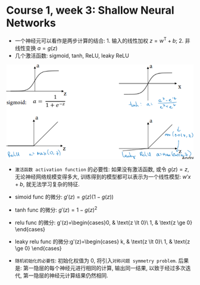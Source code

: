 # Course 1, week 3: Shallow Neural Networks

* 一个神经元可以看作是两步计算的结合: 1. 输入的线性加权 $z=w^ \mathrm{T} + b$; 2. 非线性变换 $a=g(z)$
* 几个激活函数: sigmoid, tanh, ReLU, leaky ReLU

![img/sigmoid_tanh_relu_leaky-relu.png](img/sigmoid_tanh_relu_leaky-relu.png)

* `激活函数 activation function` 的必要性: 如果没有激活函数, 或令 $g(z)=z$, 无论神经网络规模变得多大, 训练得到的模型都可以表示为一个线性模型: $w'x + b$, 就无法学习复杂的特征.
* simoid func 的微分: $g'(z) = g(z)(1 - g(z))$
* tanh func 的微分: $g'(z) = 1 - g(z)^2$
* relu func 的微分: g'(z)=\begin{cases}0, & \text{z \lt 0}\\ 1, & \text{z \ge 0} \end{cases}
* leaky relu func 的微分:g'(z)=\begin{cases} k, & \text{z \lt 0}\\ 1, & \text{z \ge 0} \end{cases}

* `随机初始化的必要性`: 初始化权值为 0, 将引入`对称问题 symmetry problem`. 后果是: 第一隐层的每个神经元进行相同的计算, 输出同一结果, 以致于经过多次迭代, 第一隐层的神经元计算结果仍然相同.
